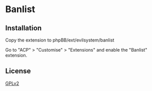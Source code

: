 # Banlist

## Installation

Copy the extension to phpBB/ext/evilsystem/banlist

Go to "ACP" > "Customise" > "Extensions" and enable the "Banlist" extension.

## License

[GPLv2](license.txt)

